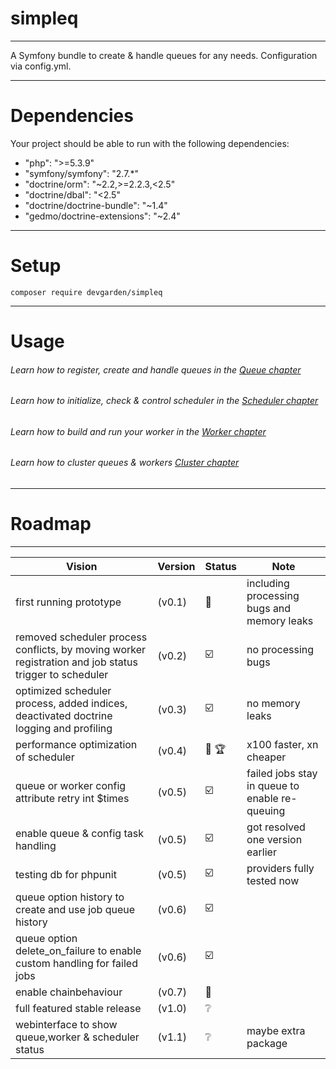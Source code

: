 simpleq
=======
***

A Symfony bundle to create & handle queues for any needs. Configuration via config.yml.

***

# Dependencies

Your project should be able to run with the following dependencies:

- "php": ">=5.3.9"
- "symfony/symfony": "2.7.*"
- "doctrine/orm": "~2.2,>=2.2.3,<2.5"
- "doctrine/dbal": "<2.5"
- "doctrine/doctrine-bundle": "~1.4"
- "gedmo/doctrine-extensions": "~2.4"

***

# Setup

```composer require devgarden/simpleq```

***

# Usage

###### Learn how to register, create and handle queues in the [Queue chapter](doc/queue.md)
###### Learn how to initialize, check & control scheduler in the [Scheduler chapter](doc/scheduler.md)
###### Learn how to build and run your worker in the [Worker chapter](doc/worker.md)
###### Learn how to cluster queues & workers [Cluster chapter](doc/cluster.md)

***

# Roadmap

***

| Vision | Version | Status  | Note |
|--------|---------|---------|------|
| first running prototype | (v0.1) | :moyai: | including processing bugs and memory leaks |
| removed scheduler process conflicts, by moving worker registration and job status trigger to scheduler | (v0.2) | :ballot_box_with_check: | no processing bugs |
| optimized scheduler process, added indices, deactivated doctrine logging and profiling | (v0.3) | :ballot_box_with_check: | no memory leaks |
| performance optimization of scheduler | (v0.4) | :rocket: :trophy: | x100 faster, xn cheaper |
| queue or worker config attribute retry int $times | (v0.5) | :ballot_box_with_check: | failed jobs stay in queue to enable re-queuing |
| enable queue & config task handling | (v0.5) | :ballot_box_with_check: | got resolved one version earlier |
| testing db for phpunit | (v0.5) | :ballot_box_with_check: | providers fully tested now |
| queue option history to create and use job queue history | (v0.6) | :ballot_box_with_check: | |
| queue option delete_on_failure to enable custom handling for failed jobs | (v0.6) | :ballot_box_with_check: | |
| enable chainbehaviour | (v0.7) | :construction: | |
| full featured stable release | (v1.0) | :grey_question: | |
| webinterface to show queue,worker & scheduler status | (v1.1) | :grey_question: | maybe extra package |